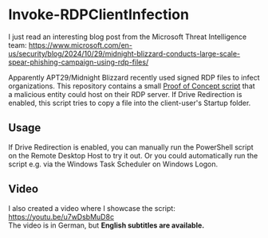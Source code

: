 # Invoke-RDPClientInfection

I just read an interesting blog post from the Microsoft Threat Intelligence team: <https://www.microsoft.com/en-us/security/blog/2024/10/29/midnight-blizzard-conducts-large-scale-spear-phishing-campaign-using-rdp-files/>  

Apparently APT29/Midnight Blizzard recently used signed RDP files to infect organizations. This repository contains a small [Proof of Concept script](Invoke-RDPClientInfection.ps1) that a malicious entity could host on their RDP server. If Drive Redirection is enabled, this script tries to copy a file into the client-user's Startup folder.

## Usage

If Drive Redirection is enabled, you can manually run the PowerShell script on the Remote Desktop Host to try it out. Or you could automatically run the script e.g. via the Windows Task Scheduler on Windows Logon.

## Video

I also created a video where I showcase the script: <https://youtu.be/u7wDsbMuD8c>  
The video is in German, but **English subtitles are available.**
